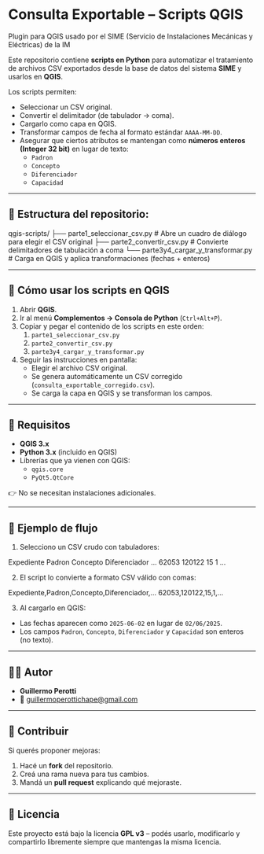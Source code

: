 # Consulta Exportable – Scripts QGIS
Plugin para QGIS usado por el SIME (Servicio de Instalaciones Mecánicas y Eléctricas) de la IM


Este repositorio contiene **scripts en Python** para automatizar el tratamiento de archivos CSV exportados desde la base de datos del sistema **SIME** y usarlos en **QGIS**.  

Los scripts permiten:
- Seleccionar un CSV original.
- Convertir el delimitador (de tabulador → coma).
- Cargarlo como capa en QGIS.
- Transformar campos de fecha al formato estándar `AAAA-MM-DD`.
- Asegurar que ciertos atributos se mantengan como **números enteros (Integer 32 bit)** en lugar de texto:
  - `Padron`
  - `Concepto`
  - `Diferenciador`
  - `Capacidad`

---

## 📂 Estructura del repositorio:

qgis-scripts/
├── parte1_seleccionar_csv.py # Abre un cuadro de diálogo para elegir el CSV original
├── parte2_convertir_csv.py # Convierte delimitadores de tabulación a coma
└── parte3y4_cargar_y_transformar.py # Carga en QGIS y aplica transformaciones (fechas + enteros)

---

## 🚀 Cómo usar los scripts en QGIS

1. Abrir **QGIS**.
2. Ir al menú **Complementos → Consola de Python** (`Ctrl+Alt+P`).
3. Copiar y pegar el contenido de los scripts en este orden:
   1. `parte1_seleccionar_csv.py`  
   2. `parte2_convertir_csv.py`  
   3. `parte3y4_cargar_y_transformar.py`  
4. Seguir las instrucciones en pantalla:
   - Elegir el archivo CSV original.
   - Se genera automáticamente un CSV corregido (`consulta_exportable_corregido.csv`).
   - Se carga la capa en QGIS y se transforman los campos.

---

## 🧩 Requisitos

- **QGIS 3.x**
- **Python 3.x** (incluido en QGIS)
- Librerías que ya vienen con QGIS:
  - `qgis.core`
  - `PyQt5.QtCore`

👉 No se necesitan instalaciones adicionales.

---

## 📖 Ejemplo de flujo

1. Selecciono un CSV crudo con tabuladores:  

Expediente Padron Concepto Diferenciador ...
62053 120122 15 1 ...


2. El script lo convierte a formato CSV válido con comas:  

Expediente,Padron,Concepto,Diferenciador,...
62053,120122,15,1,...


3. Al cargarlo en QGIS:
- Las fechas aparecen como `2025-06-02` en lugar de `02/06/2025`.
- Los campos `Padron`, `Concepto`, `Diferenciador` y `Capacidad` son enteros (no texto).

---

## 👨‍💻 Autor

- **Guillermo Perotti**  
- 📧 guillermoperottichape@gmail.com  

---

## 🤝 Contribuir

Si querés proponer mejoras:
1. Hacé un **fork** del repositorio.
2. Creá una rama nueva para tus cambios.
3. Mandá un **pull request** explicando qué mejoraste.

---

## 📜 Licencia

Este proyecto está bajo la licencia **GPL v3** – podés usarlo, modificarlo y compartirlo libremente siempre que mantengas la misma licencia.